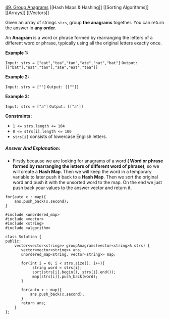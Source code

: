 [49. Group Anagrams](https://leetcode.com/problems/group-anagrams/)
[[Hash Maps & Hashing]]
[[Sorting Algorithms]]
[[Arrays]]
[[Vectors]]


Given an array of strings `strs`, group **the anagrams** together. You can return the answer in **any order**.

An **Anagram** is a word or phrase formed by rearranging the letters of a different word or phrase, typically using all the original letters exactly once.

**Example 1:**

`Input: strs = ["eat","tea","tan","ate","nat","bat"]`
`Output: [["bat"],"nat","tan"],"ate","eat","tea"]]`

**Example 2:**

`Input: strs = [""]`
`Output: [[""]]`

**Example 3:**

`Input: strs = ["a"]`
`Output: [["a"]]`

**Constraints:**

- `1 <= strs.length <= 104`
- `0 <= strs[i].length <= 100`
- `strs[i]` consists of lowercase English letters.



##### Answer And Explanation:

- Firstly because we are looking for anagrams of a word **( Word or phrase formed by rearranging the letters of different word of phrase)**, so we will create a **Hash Map**. Then we will keep the word in a temporary variable to later push it back to a **Hash Map**. Then we sort the original word and push it with the unsorted word to the map. On the end we just push back your values to the answer vector and return it.

```
for(auto x : map){
	ans.push_back(x.second);
}
```


```
#include <unordered_map>
#include <vector>
#include <string>
#include <algorithm>

class Solution {
public:
    vector<vector<string>> groupAnagrams(vector<string>& strs) {
       vector<vector<string>> ans;
       unordered_map<string, vector<string>> map;

       for(int i = 0; i < strs.size(); i++){
            string word = strs[i];
            sort(strs[i].begin(), strs[i].end());
            map[strs[i]].push_back(word);
       }

       for(auto x : map){
           ans.push_back(x.second);
       }
       return ans;
    }
};
```

